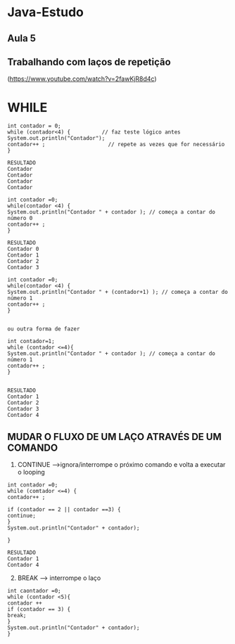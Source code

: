 # Java-Estudo

## Aula 5

## Trabalhando com laços de repetição

(https://www.youtube.com/watch?v=2fawKjR8d4c)

# WHILE 
```
int contador = 0;
while (contador<4) {          // faz teste lógico antes 
System.out.println("Contador"); 
contador++ ;                    // repete as vezes que for necessário
}

RESULTADO 
Contador 
Contador
Contador
Contador
```

```
int contador =0;
while(contador <4) {
System.out.println("Contador " + contador ); // começa a contar do número 0
contador++ ;
}

RESULTADO 
Contador 0
Contador 1
Contador 2
Contador 3
```


```
int contador =0;
while(contador <4) {
System.out.println("Contador " + (contador+1) ); // começa a contar do número 1 
contador++ ;
}


ou outra forma de fazer 

int contador=1;
while (contador <=4){
System.out.println("Contador " + contador ); // começa a contar do número 1 
contador++ ;
}


RESULTADO 
Contador 1
Contador 2
Contador 3
Contador 4
```


## MUDAR O FLUXO DE UM LAÇO ATRAVÉS DE UM COMANDO
1) CONTINUE -->ignora/interrompe o próximo comando e volta a executar o looping

```
int contador =0;
while (comtador <=4) {
contador++ ;

if (contador == 2 || contador ==3) {
continue;
}
System.out.println("Contador" + contador);

}

RESULTADO 
Contador 1
Contador 4

```

2) BREAK --> interrompe o laço
```
int caontador =0;
while (contador <5){
contador ++
if (contador == 3) {
break;
}
System.out.println("Contador" + contador);
}
```

  


			
